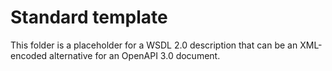 # Standard template

This folder is a placeholder for a WSDL 2.0 description that can be an 
XML-encoded alternative for an OpenAPI 3.0 document.
